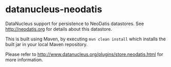 datanucleus-neodatis
====================

DataNucleus support for persistence to NeoDatis datastores. See http://neodatis.org for details about this datastore.

This is built using Maven, by executing `mvn clean install` which installs the built jar in your local Maven
repository.

Please refer to http://www.datanucleus.org/plugins/store.neodatis.html  for more information.
